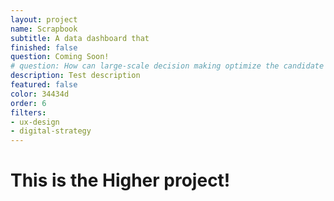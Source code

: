 ```yaml
---
layout: project
name: Scrapbook
subtitle: A data dashboard that
finished: false
question: Coming Soon!
# question: How can large-scale decision making optimize the candidate selection process?
description: Test description
featured: false
color: 34434d
order: 6
filters:
- ux-design
- digital-strategy
---
```


<h1>This is the Higher project!</h1>